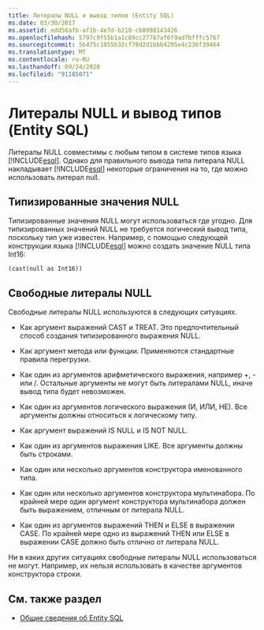 ```yaml
---
title: Литералы NULL и вывод типов (Entity SQL)
ms.date: 03/30/2017
ms.assetid: edd56afb-af1b-4e7d-b210-cb8998143426
ms.openlocfilehash: 5797c9f55b1a1c89cc27787af6f9ad7bfffc5767
ms.sourcegitcommit: 5b475c1855b32cf78d2d1bbb4295e4c236f39464
ms.translationtype: MT
ms.contentlocale: ru-RU
ms.lasthandoff: 09/24/2020
ms.locfileid: "91185071"
---
```

# <a name="null-literals-and-type-inference-entity-sql"></a>Литералы NULL и вывод типов (Entity SQL)

Литералы NULL совместимы с любым типом в системе типов языка [!INCLUDE[esql](../../../../../../includes/esql-md.md)]. Однако для правильного вывода типа литерала NULL накладывает [!INCLUDE[esql](../../../../../../includes/esql-md.md)] некоторые ограничения на то, где можно использовать литерал null.  
  
## <a name="typed-nulls"></a>Типизированные значения NULL  

 Типизированные значения NULL могут использоваться где угодно. Для типизированных значений NULL не требуется логический вывод типа, поскольку тип уже известен. Например, с помощью следующей конструкции языка [!INCLUDE[esql](../../../../../../includes/esql-md.md)] можно создать значение NULL типа Int16:  
  
 `(cast(null as Int16))`  
  
## <a name="free-floating-null-literals"></a>Свободные литералы NULL   

 Свободные литералы NULL используются в следующих ситуациях.  
  
- Как аргумент выражений CAST и TREAT. Это предпочтительный способ создания типизированного выражения NULL.  
  
- Как аргумент метода или функции. Применяются стандартные правила перегрузки.  
  
- Как один из аргументов арифметического выражения, например +, - или /. Остальные аргументы не могут быть литералами NULL, иначе вывод типа будет невозможен.  
  
- Как один из аргументов логического выражения (И, ИЛИ, НЕ). Все аргументы должны относиться к логическому типу.  
  
- Как аргумент выражений IS NULL и IS NOT NULL.  
  
- Как один из аргументов выражения LIKE. Все аргументы должны быть строками.  
  
- Как один или несколько аргументов конструктора именованного типа.  
  
- Как один или несколько аргументов конструктора мультинабора. По крайней мере один аргумент конструктора мультинабора должен быть выражением, отличным от литерала NULL.  
  
- Как один из аргументов выражений THEN и ELSE в выражении CASE. По крайней мере одно из выражений THEN или ELSE в выражении CASE должно быть отлично от литерала NULL.  
  
 Ни в каких других ситуациях свободные литералы NULL использоваться не могут. Например, их нельзя использовать в качестве аргументов конструктора строки.  
  
## <a name="see-also"></a>См. также раздел

- [Общие сведения об Entity SQL](entity-sql-overview.md)
